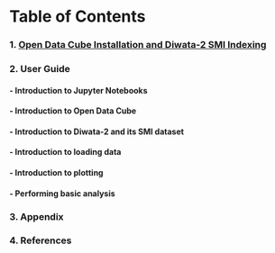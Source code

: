 # Table of Contents
### 1. [Open Data Cube Installation and Diwata-2 SMI Indexing](https://datacube-core.readthedocs.io/en/latest/installation/index.html)
### 2. User Guide
####	- Introduction to Jupyter Notebooks
####	- Introduction to Open Data Cube
####	- Introduction to Diwata-2 and its SMI dataset
####	- Introduction to loading data
####	- Introduction to plotting
####	- Performing basic analysis

### 3. Appendix
### 4. References